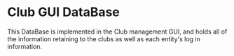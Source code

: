 # Club GUI DataBase

This DataBase is implemented in the Club management GUI, and holds all of the information retaining to the clubs as well as each entity's log in information.

